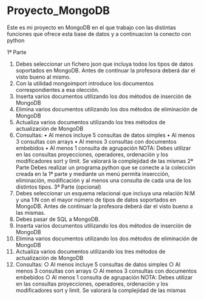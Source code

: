 # Proyecto_MongoDB
Este es mi proyecto en MongoDB en el que trabajo con las distintas funciones que ofrece esta base de datos y a continuacion la conecto con python

1ª Parte
1. Debes seleccionar un fichero json que incluya todos los tipos de datos soportados en
MongoDB. Antes de continuar la profesora deberá dar el visto bueno al mismo.
2. Con la utilidad mongoimport introduce los documentos correspondientes a esa
olección.
3. Inserta varios documentos utilizando los dos métodos de inserción de MongoDB
4. Elimina varios documentos utilizando los dos métodos de eliminación de MongoDB
5. Actualiza varios documentos utilizando los tres métodos de actualización de
MongoDB
6. Consultas:
• Al menos incluye 5 consultas de datos simples
• Al menos 3 consultas con arrays
• Al menos 3 consultas con documentos embebidos
• Al menos 1 consulta de agrupación
NOTA: Debes utilizar en las consultas proyecciones, operadores, ordenación y los
modificadores sort y limit. Se valorará la complejidad de las mismas
2ª Parte
Debes realizar un programa python que se conecte a la colección creada en la 1ª parte y
mediante un menú permita insercción, eliminación, modificación y al menos una consulta de
cada una de los distintos tipos.
3ª Parte (opcional)
1. Debes seleccionar un esquema relacional que incluya una relación N:M y una 1:N
con el mayor número de tipos de datos soportados en MongoDB. Antes de continuar
la profesora deberá dar el visto bueno a las mismas.
2. Debes pasar de SQL a MongoDB.
3. Inserta varios documentos utilizando los dos métodos de inserción de MongoDB
4. Elimina varios documentos utilizando los dos métodos de eliminación de MongoDB
5. Actualiza varios documentos utilizando los tres métodos de actualización de
MongoDB
6. Consultas:
○ Al menos incluye 5 consultas de datos simples
○ Al menos 3 consultas con arrays
○ Al menos 3 consultas con documentos embebidos
○ Al menos 1 consulta de agrupación
NOTA: Debes utilizar en las consultas proyecciones, operadores, ordenación y los
modificadores sort y limit. Se valorará la complejidad de las mismas
